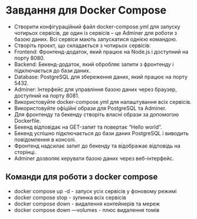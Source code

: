 # Завдання для Docker Compose

- Створити конфігураційний файл docker-compose.yml для запуску чотирьох сервісів,
де один із сервісів – це Adminer для роботи з базою даних. Всі сервіси мають
запускатися однією командою.
- Створіть проєкт, що складається з чотирьох сервісів:
- Frontend: Фронтенд-додаток, який працює на Node.js і доступний на порту 8080.
- Backend: Бекенд-додаток, який обробляє запити з фронтенду і підключається до
бази даних.
- Database: PostgreSQL для збереження даних, який працює на порту 5432.
- Adminer: Інтерфейс для управління базою даних через браузер, доступний на порту 8081.
- Використовуйте docker-compose.yml для налаштування всіх сервісів.
- Використовуйте офіційні образи для PostgreSQL та Adminer.
- Для фронтенду та бекенду створіть власні образи за допомогою Dockerfile.
- Бекенд відповідає на GET-запит та повертає “Hello world”.
- Бекенд успішно підключається до бази даних PostgreSQL і виводить повідомлення в консолі.
- Фронтенд надсилає запит до бекенду та відображає відповідь на сторінці.
- Adminer дозволяє керувати базою даних через веб-інтерфейс.

## Команди для роботи з docker compose

- docker compose up -d - запуск усіх сервісів у фоновому режимі
- docker compose stop - зупинка всіх сервісів
- docker compose down - видалення контейнерів та мереж
- docker compose down —volumes - плюс видалення томів
